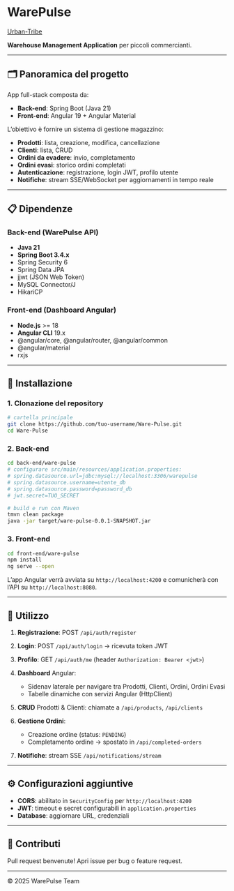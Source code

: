 # WarePulse

[Urban-Tribe](https://ware-pulse.netlify.app/)

**Warehouse Management Application** per piccoli commercianti.

---

## 🗂 Panoramica del progetto

App full-stack composta da:

* **Back-end**: Spring Boot (Java 21)
* **Front-end**: Angular 19 + Angular Material

L’obiettivo è fornire un sistema di gestione magazzino:

* **Prodotti**: lista, creazione, modifica, cancellazione
* **Clienti**: lista, CRUD
* **Ordini da evadere**: invio, completamento
* **Ordini evasi**: storico ordini completati
* **Autenticazione**: registrazione, login JWT, profilo utente
* **Notifiche**: stream SSE/WebSocket per aggiornamenti in tempo reale

---

## 📋 Dipendenze

### Back-end (WarePulse API)

* **Java 21**
* **Spring Boot 3.4.x**
* Spring Security 6
* Spring Data JPA
* jjwt (JSON Web Token)
* MySQL Connector/J
* HikariCP

### Front-end (Dashboard Angular)

* **Node.js** >= 18
* **Angular CLI** 19.x
* @angular/core, @angular/router, @angular/common
* @angular/material
* rxjs

---

## 🔧 Installazione

### 1. Clonazione del repository

```bash
# cartella principale
git clone https://github.com/tuo-username/Ware-Pulse.git
cd Ware-Pulse
```

### 2. Back-end

```bash
cd back-end/ware-pulse
# configurare src/main/resources/application.properties:
# spring.datasource.url=jdbc:mysql://localhost:3306/warepulse
# spring.datasource.username=utente_db
# spring.datasource.password=password_db
# jwt.secret=TUO_SECRET

# build e run con Maven
tmvn clean package
java -jar target/ware-pulse-0.0.1-SNAPSHOT.jar
```

### 3. Front-end

```bash
cd front-end/ware-pulse
npm install
ng serve --open
```

L’app Angular verrà avviata su `http://localhost:4200` e comunicherà con l’API su `http://localhost:8080`.

---

## 🚀 Utilizzo

1. **Registrazione**: POST `/api/auth/register`
2. **Login**: POST `/api/auth/login` → ricevuta token JWT
3. **Profilo**: GET `/api/auth/me` (header `Authorization: Bearer <jwt>`)
4. **Dashboard** Angular:

   * Sidenav laterale per navigare tra Prodotti, Clienti, Ordini, Ordini Evasi
   * Tabelle dinamiche con servizi Angular (HttpClient)
5. **CRUD** Prodotti & Clienti: chiamate a `/api/products`, `/api/clients`
6. **Gestione Ordini**:

   * Creazione ordine (status: `PENDING`)
   * Completamento ordine → spostato in `/api/completed-orders`
7. **Notifiche**: stream SSE `/api/notifications/stream`

---

## ⚙️ Configurazioni aggiuntive

* **CORS**: abilitato in `SecurityConfig` per `http://localhost:4200`
* **JWT**: timeout e secret configurabili in `application.properties`
* **Database**: aggiornare URL, credenziali

---

## 📄 Contributi

Pull request benvenute! Apri issue per bug o feature request.

---

© 2025 WarePulse Team
